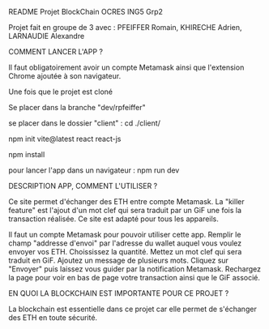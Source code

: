README Projet BlockChain OCRES ING5 Grp2

Projet fait en groupe de 3 avec : PFEIFFER Romain, KHIRECHE Adrien, LARNAUDIE Alexandre 

COMMENT LANCER L'APP ?

Il faut obligatoirement avoir un compte Metamask ainsi que l'extension Chrome ajoutée à son navigateur.

Une fois que le projet est cloné

Se placer dans la branche "dev/rpfeiffer"

se placer dans le dossier "client" :
cd ./client/

npm init vite@latest
    react
    react-js

npm install

pour lancer l'app dans un navigateur :
npm run dev


DESCRIPTION APP, COMMENT L'UTILISER ?

Ce site permet d'échanger des ETH entre compte Metamask. La "killer feature" est l'ajout d'un mot clef qui sera traduit par un GiF une fois la transaction réalisée. Ce site est adapté pour tous les appareils.

Il faut un compte Metamask pour pouvoir utiliser cette app. 
Remplir le champ "addresse d'envoi" par l'adresse du wallet auquel vous voulez envoyer vos ETH.
Choississez la quantité.
Mettez un mot clef qui sera traduit en GiF.
Ajoutez un message de plusieurs mots.
Cliquez sur "Envoyer" puis laissez vous guider par la notification Metamask.
Rechargez la page pour voir en bas de page votre transaction ainsi que le GiF associé. 

EN QUOI LA BLOCKCHAIN EST IMPORTANTE POUR CE PROJET ?

La blockchain est essentielle dans ce projet car elle permet de s'échanger des ETH en toute sécurité. 